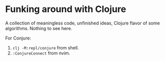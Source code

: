 # Funking around with Clojure

A collection of meaningless code, unfinished ideas, Clojure flavor of some algorithms.
Nothing to see here.

For Conjure:

1. `clj -M:repl/conjure` from shell.
2. `:ConjureConnect` from nvim.
